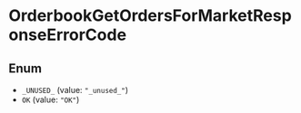 # OrderbookGetOrdersForMarketResponseErrorCode

## Enum

* `_UNUSED_` (value: `"_unused_"`)
* `OK` (value: `"OK"`)
